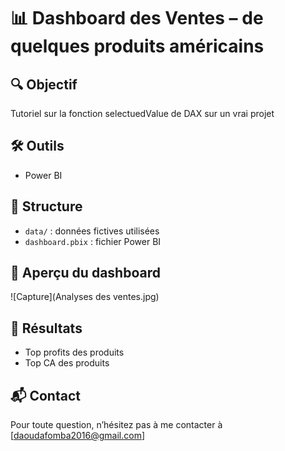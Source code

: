 # 📊 Dashboard des Ventes – de quelques produits américains

## 🔍 Objectif
Tutoriel sur la fonction selectuedValue de DAX sur un vrai projet

## 🛠️ Outils
- Power BI

## 📁 Structure
- `data/` : données fictives utilisées
- `dashboard.pbix` : fichier Power BI

## 📸 Aperçu du dashboard
![Capture](Analyses des ventes.jpg)

## 🚀 Résultats
- Top profits des produits
- Top CA des produits

## 📬 Contact
Pour toute question, n’hésitez pas à me contacter à [daoudafomba2016@gmail.com]
